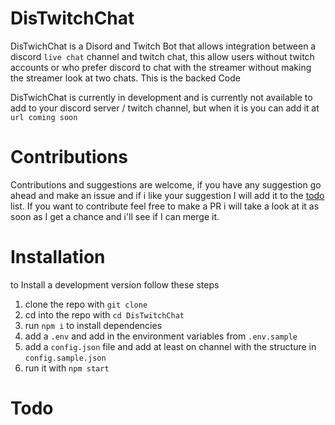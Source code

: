 ﻿# DisTwitchChat
DisTwichChat is a Disord and Twitch Bot that allows integration between a discord `live chat` channel and twitch chat, this allow users without twitch accounts or who prefer discord to chat with the streamer without making the streamer look at two chats. This is the backed Code

DisTwichChat is currently in development and is currently not available to add to your discord server / twitch channel, but when it is you can add it at `url coming soon`

# Contributions

Contributions and suggestions are welcome, if you have any suggestion go ahead and make an issue and if i like your suggestion I will add it to the [todo](#Todo) list. If you want to contribute feel free to make a PR i will take a look at it as soon as I get a chance and i'll see if I can merge it.

# Installation

to Install a development version follow these steps
1. clone the repo with `git clone`
2. cd into the repo with `cd DisTwitchChat`
3. run `npm i` to install dependencies
4. add a `.env` and add in the environment variables from `.env.sample`
5. add a `config.json` file and add at least on channel with the structure in `config.sample.json`
6. run it with `npm start`

# Todo
